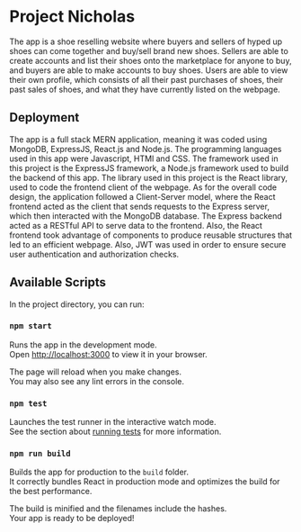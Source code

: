 # Project Nicholas

The app is a shoe reselling website where buyers and sellers of hyped up shoes can come together and buy/sell brand new shoes. Sellers are able to create accounts and list their shoes onto the marketplace for anyone to buy, and buyers are able to make accounts to buy shoes. Users are able to view their own profile, which consists of all their past purchases of shoes, their past sales of shoes, and what they have currently listed on the webpage.

## Deployment

The app is a full stack MERN application, meaning it was coded using MongoDB, ExpressJS, React.js and Node.js. The programming languages used in this app were Javascript, HTMl and CSS. The framework used in this project is the ExpressJS framework, a Node.js framework used to build the backend of this app. The library used in this project is the React library, used to code the frontend client of the webpage. As for the overall code design, the application followed a Client-Server model, where the React frontend acted as the client that sends requests to the Express server, which then interacted with the MongoDB database. The Express backend acted as a RESTful API to serve data to the frontend. Also, the React frontend took advantage of components to produce reusable structures that led to an efficient webpage. Also, JWT was used in order to ensure secure user authentication and authorization checks.

## Available Scripts

In the project directory, you can run:

### `npm start`

Runs the app in the development mode.\
Open [http://localhost:3000](http://localhost:3000) to view it in your browser.

The page will reload when you make changes.\
You may also see any lint errors in the console.

### `npm test`

Launches the test runner in the interactive watch mode.\
See the section about [running tests](https://facebook.github.io/create-react-app/docs/running-tests) for more information.

### `npm run build`

Builds the app for production to the `build` folder.\
It correctly bundles React in production mode and optimizes the build for the best performance.

The build is minified and the filenames include the hashes.\
Your app is ready to be deployed!
